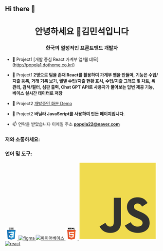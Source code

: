 ## Hi there 👋

<h1 align="center">안녕하세요 👋김민석입니다</h1>
<h3 align="center">한국의 열정적인 프론트엔드 개발자</h3>

- 🔭 Project1 [개발 중심 React 가계부 앱/웹 데모] (http://popola1.dothome.co.kr/)

- 🌱 Project1 **2명으로 팀을 존재 React를 활용하여 가계부 웹을 만들며, 기능은 수입/지출 등록, 거래 기록 보기, 월별 수입/지출 현황 표시, 수입/지출 그래프 및 차트, 쥐 관리, 검색/필터, 심판 출력, Chat GPT API로 사용자가 물어보는 답변 제공 기능, 베이스 실시간 데이터로 저장**

- 🔭 Project2 [개발중인 화분 Demo](http://popola1.dothome.co.kr/bread/bakery.html)

- 🌱 Project2 **바닐라 JavaScript를 사용하여 만든 페이지입니다.**

- 📫 연락을 받았습니다 이메일 주소 **popola22@naver.com**

<h3 align="left">저와 소통하세요:</h3>
<p align="left">
</p>

<h3 align="left">언어 및 도구:</h3>
<p align="left "> <a href="https://www.w3schools.com/css/" target="_blank" rel="noreferrer"> <img src="https://raw.githubusercontent.com/devicons/devicon/ master/icons/css3/css3-original-wordmark.svg" alt="css3" width="40" height="40"/> </a> <a href="https://www.figma.com/ " target="_blank" rel="참조 없음"> <img src="https://www.vectorlogo.zone/logos/figma/figma-icon.svg" alt="figma" width="40" height=" 40"/> </a> <a href="https://firebase.google.com/" target="_blank" rel="참조 없음"> <img src="https://www.vectorlogo.zone/logos/firebase/firebase-icon.svg" alt="파이어베이스" 너비="40" 높이="40"/> </a> <a href="https://www.w3.org/html/" target="_blank" rel="noreferrer"> <img src="https://raw.githubusercontent.com/devicons/devicon/master/icons/html5/html5-original-wordmark.svg" alt="html5" width="40" height="40"/> </a> <a href="https://developer.mozilla.org/en-US/docs/웹/자바스크립트" target="_blank" rel="noreferrer"> <img src="https://raw.githubusercontent.com/devicons/devicon/master/icons/javascript/javascript-original.svg" alt="자바스크립트" 너비="40" 높이="40"/> </a> <a href="https://reactjs.org/" target="_blank" rel="noreferrer"> <img src="https://raw.githubusercontent.com/devicons/devicon/master/icons/react/ react-original-wordmark.svg" alt="react" 너비="40" 높이="40"/> </a> </p>
